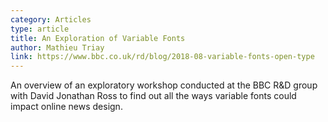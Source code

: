 ```yaml
---
category: Articles
type: article
title: An Exploration of Variable Fonts
author: Mathieu Triay
link: https://www.bbc.co.uk/rd/blog/2018-08-variable-fonts-open-type
---
```

An overview of an exploratory workshop conducted at the BBC R&D group with David Jonathan Ross to find out all the ways variable fonts could impact online news design.
